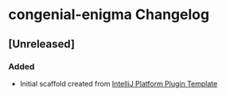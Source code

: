 <!-- Keep a Changelog guide -> https://keepachangelog.com -->

# congenial-enigma Changelog

## [Unreleased]
### Added
- Initial scaffold created from [IntelliJ Platform Plugin Template](https://github.com/JetBrains/intellij-platform-plugin-template)
